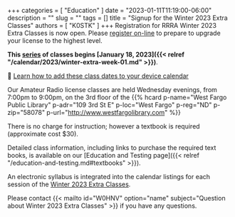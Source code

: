 +++
categories = [ "Education" ]
date = "2023-01-11T11:19:00-06:00"
description = ""
slug = ""
tags = []
title = "Signup for the Winter 2023 Extra Classes"
authors = [ "K0STK" ]
+++
Registration for RRRA Winter 2023 Extra Classes is now open.  Please
[register on-line](https://www.eventbrite.com/e/fcc-extra-license-class-tickets-511930998397)
to prepare to upgrade your license to the highest level.

**This [series](/dates/winter-2023-extra) of classes begins
[January 18, 2023]({{< relref "/calendar/2023/winter-extra-week-01.md" >}})**.

:calendar: [Learn how to add these class dates to your device calendar](/dates/winter-2023-extra/#add)
<!--more-->

Our Amateur Radio license classes are
held Wednesday evenings, from 7:00pm to 9:00pm, on the 3rd floor of the 
{{% hcard p-name="West Fargo Public Library" p-adr="109 3rd St E" p-loc="West Fargo" p-reg="ND" p-zip="58078" p-url="http://www.westfargolibrary.com" %}}

There is no charge for instruction; however a textbook is required
(approximate cost $30).

Detailed class information, including links to purchase the required
text books, is available on our
[Education and Testing page]({{< relref "/education-and-testing.md#textbooks" >}}).

An electronic syllabus is integrated into the calendar listings for each
session of the [Winter 2023 Extra Classes](/dates/winter-2023-extra).

Please contact {{< mailto id="W0HNV" option="name" subject="Question about Winter 2023 Extra Classes" >}} if you have any questions.
